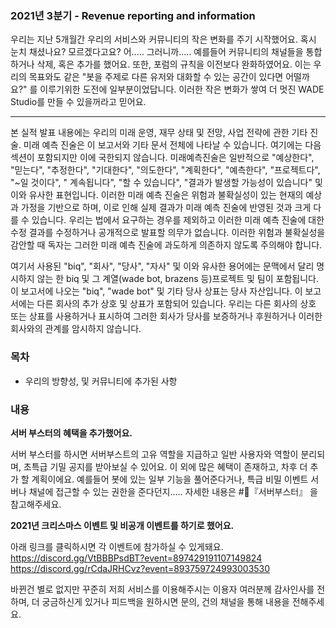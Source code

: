 ### 2021년 3분기 - Revenue reporting and information

우리는 지난 5개월간 우리의 서비스와 커뮤니티의 작은 변화를 주기 시작했어요. 혹시 눈치 채셨나요?
모르겠다고요? 어..... 그러니까..... 예를들어 커뮤니티의 채널들을 통합하거나 삭제, 혹은 추가를 했어요. 또한, 포럼의 규칙을 이전보다 완화하였어요. 이는 우리의 목표와도 같은 "봇을 주제로 다른 유저와 대화할 수 있는 공간이 있다면 어떨까요?" 를 이루기위한 도전에 일부분이었답니다. 이러한 작은 변화가 쌓여 더 멋진 WADE Studio를 만들 수 있을꺼라고 믿어요.

---

본 실적 발표 내용에는 우리의 미래 운영, 재무 상태 및 전망, 사업 전략에 관한 기타 진술. 미래 예측 진술은 이 보고서와 기타 문서 전체에 나타날 수 있습니다. 
여기에는 다음 섹션이 포함되지만 이에 국한되지 않습니다. 미래예측진술은 일반적으로 "예상한다", "믿는다", "추정한다", "기대한다", "의도한다", "계획한다", "예측한다", "프로젝트다", "~일 것이다", " 계속됩니다", "할 수 있습니다", "결과가 발생할 가능성이 있습니다" 및 이와 유사한 표현입니다.
이러한 미래 예측 진술은 위험과 불확실성이 있는 현재의 예상과 가정을 기반으로 하며, 이로 인해 실제 결과가 미래 예측 진술에 반영된 것과 크게 다를 수 있습니다.
우리는 법에서 요구하는 경우를 제외하고 이러한 미래 예측 진술에 대한 수정 결과를 수정하거나 공개적으로 발표할 의무가 없습니다.
이러한 위험과 불확실성을 감안할 때 독자는 그러한 미래 예측 진술에 과도하게 의존하지 않도록 주의해야 합니다.

여기서 사용된 "biq", "회사", "당사", "자사" 및 이와 유사한 용어에는 문맥에서 달리 명시하지 않는 한 biq 및 그 계열(wade bot, brazens 등)프로젝트 및 팀이 포함됩니다.
이 보고서에 나오는 "biq", "wade bot" 및 기타 당사 상표는 당사 자산입니다. 이 보고서에는 다른 회사의 추가 상호 및 상표가 포함되어 있습니다. 우리는 다른 회사의 상호 또는 상표를 사용하거나 표시하여 그러한 회사가 당사를 보증하거나 후원하거나 이러한 회사와의 관계를 암시하지 않습니다.

### 목차
- 우리의 방향성, 및 커뮤니티에 추가된 사항

### 내용

**서버 부스터의 혜택을 추가했어요.**

서버 부스터를 하시면 서버부스트의 고유 역할을 지급하고 일반 사용자와 역할이 분리되며, 초특급 기밀 공지를 받아보실 수 있어요.
이 외에 많은 혜택이 존재하고, 차후 더 추가 할 계획이에요. 예를들어 봇에 있는 일부 기능을 풀어준다거나, 특급 비밀 이벤트 서버나 채널에 접근할 수 있는 권한을 준다던지..... 자세한 내용은 #:tada:『서버부스터』 을 참고해주세요.

**2021년 크리스마스 이벤트 및 비공개 이벤트를 하기로 했어요.**

아래 링크를 클릭하시면 각 이벤트에 참가하실 수 있게돼요.
https://discord.gg/VtBBBPsdBT?event=897429191107149824
https://discord.gg/rCdaJRHCvz?event=893759724993003530

바뀐건 별로 없지만 꾸준히 저희 서비스를 이용해주시는 이용자 여러분께 감사인사를 전하며, 더 궁금하신게 있거나 피드백을 원하시면 문의, 건의 채널을 통해 내용을 전해주세요.
